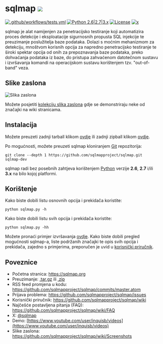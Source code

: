 # sqlmap ![](https://i.imgur.com/fe85aVR.png)

[![.github/workflows/tests.yml](https://github.com/sqlmapproject/sqlmap/actions/workflows/tests.yml/badge.svg)](https://github.com/sqlmapproject/sqlmap/actions/workflows/tests.yml) [![Python 2.6|2.7|3.x](https://img.shields.io/badge/python-2.6|2.7|3.x-yellow.svg)](https://www.python.org/) [![License](https://img.shields.io/badge/license-GPLv2-red.svg)](https://raw.githubusercontent.com/sqlmapproject/sqlmap/master/LICENSE) [![x](https://img.shields.io/badge/x-@sqlmap-blue.svg)](https://x.com/sqlmap)

sqlmap je alat namijenjen za penetracijsko testiranje koji automatizira proces detekcije i eksploatacije sigurnosnih propusta SQL injekcije te preuzimanje poslužitelja baze podataka. Dolazi s moćnim mehanizmom za detekciju, mnoštvom korisnih opcija za napredno penetracijsko testiranje te široki spektar opcija od onih za prepoznavanja baze podataka, preko dohvaćanja podataka iz baze, do pristupa zahvaćenom datotečnom sustavu i izvršavanja komandi na operacijskom sustavu korištenjem tzv. "out-of-band" veza.

Slike zaslona
----

![Slika zaslona](https://raw.github.com/wiki/sqlmapproject/sqlmap/images/sqlmap_screenshot.png)

Možete posjetiti [kolekciju slika zaslona](https://github.com/sqlmapproject/sqlmap/wiki/Screenshots) gdje se demonstriraju neke od značajki na wiki stranicama.

Instalacija
----

Možete preuzeti zadnji tarball klikom [ovdje](https://github.com/sqlmapproject/sqlmap/tarball/master) ili zadnji zipball klikom [ovdje](https://github.com/sqlmapproject/sqlmap/zipball/master).

Po mogućnosti, možete preuzeti sqlmap kloniranjem [Git](https://github.com/sqlmapproject/sqlmap) repozitorija:

    git clone --depth 1 https://github.com/sqlmapproject/sqlmap.git sqlmap-dev

sqlmap radi bez posebnih zahtjeva korištenjem [Python](https://www.python.org/download/) verzije **2.6**, **2.7** i/ili **3.x** na bilo kojoj platformi.

Korištenje
----

Kako biste dobili listu osnovnih opcija i prekidača koristite:

    python sqlmap.py -h

Kako biste dobili listu svih opcija i prekidača koristite:

    python sqlmap.py -hh

Možete pronaći primjer izvršavanja [ovdje](https://asciinema.org/a/46601).
Kako biste dobili pregled mogućnosti sqlmap-a, liste podržanih značajki te opis svih opcija i prekidača, zajedno s primjerima, preporučen je uvid u [korisnički priručnik](https://github.com/sqlmapproject/sqlmap/wiki/Usage).

Poveznice
----

* Početna stranica: https://sqlmap.org
* Preuzimanje: [.tar.gz](https://github.com/sqlmapproject/sqlmap/tarball/master) ili [.zip](https://github.com/sqlmapproject/sqlmap/zipball/master)
* RSS feed promjena u kodu: https://github.com/sqlmapproject/sqlmap/commits/master.atom
* Prijava problema: https://github.com/sqlmapproject/sqlmap/issues
* Korisnički priručnik: https://github.com/sqlmapproject/sqlmap/wiki
* Najčešće postavljena pitanja (FAQ): https://github.com/sqlmapproject/sqlmap/wiki/FAQ
* X: [@sqlmap](https://x.com/sqlmap)
* Demo: [https://www.youtube.com/user/inquisb/videos](https://www.youtube.com/user/inquisb/videos)
* Slike zaslona: https://github.com/sqlmapproject/sqlmap/wiki/Screenshots

